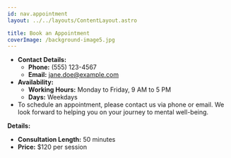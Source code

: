 ```yaml
---
id: nav.appointment
layout: ../../layouts/ContentLayout.astro

title: Book an Appointment
coverImage: /background-image5.jpg
---
```


-   **Contact Details:**
    -   **Phone:** (555) 123-4567
    -   **Email:** jane.doe@example.com
-   **Availability:**
    -   **Working Hours:** Monday to Friday, 9 AM to 5 PM
    -   **Days:** Weekdays
-   To schedule an appointment, please contact us via phone or email. We look forward to helping you on your journey to mental well-being.

**Details:**

-   **Consultation Length:** 50 minutes
-   **Price:** $120 per session
